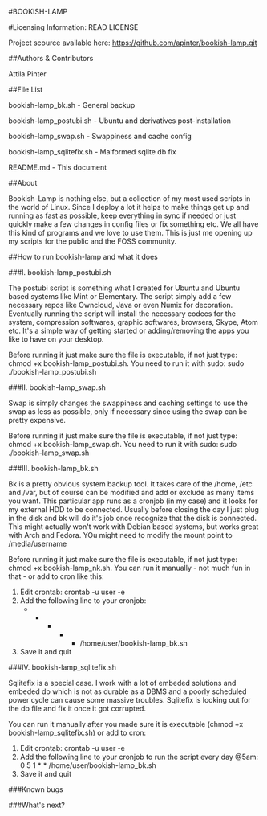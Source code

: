 #BOOKISH-LAMP

#Licensing Information: READ LICENSE

Project scource available here: https://github.com/apinter/bookish-lamp.git

##Authors & Contributors

Attila Pinter

##File List

bookish-lamp_bk.sh - General backup 

bookish-lamp_postubi.sh - Ubuntu and derivatives post-installation

bookish-lamp_swap.sh - Swappiness and cache config

bookish-lamp_sqlitefix.sh - Malformed sqlite db fix

README.md - This document


##About

Bookish-Lamp is nothing else, but a collection of my most used scripts in the world of Linux. Since I 
deploy a lot it helps to make things get up and running as fast as possible, keep everything in sync if
needed or just quickly make a few changes in config files or fix something etc.
We all have this kind of programs and we love to use them. This is just me opening up my scripts 
for the public and the FOSS community.


##How to run bookish-lamp and what it does

###I. bookish-lamp_postubi.sh

The postubi script is something what I created for Ubuntu and Ubuntu based systems like Mint or 
Elementary. 
The script simply add a few necessary repos like Owncloud, Java or even Numix for decoration.
Eventually running the script will install the necessary codecs for the system, compression softwares,
graphic softwares, browsers, Skype, Atom etc.
It's a simple way of getting started or adding/removing the apps you like to have on your desktop.

Before running it just make sure the file is executable, if not just type: chmod +x bookish-lamp_postubi.sh.
You need to run it with sudo: sudo ./bookish-lamp_postubi.sh


###II. bookish-lamp_swap.sh

Swap is simply changes the swappiness and caching settings to use the swap as less as possible, only if necessary 
since using the swap can be pretty expensive.

Before running it just make sure the file is executable, if not just type: chmod +x bookish-lamp_swap.sh.
You need to run it with sudo: sudo ./bookish-lamp_swap.sh


###III. bookish-lamp_bk.sh

Bk is a pretty obvious system backup tool. It takes care of the /home, /etc and /var, but of course 
can be modified and add or exclude as many items you want. This particular app runs as a cronjob 
(in my case) and it looks for my external HDD to be connected. Usually before closing the day I just
plug in the disk and bk will do it's job once recognize that the disk is connected.
This might actually won't work with Debian based systems, but works great with Arch and Fedora.
YOu might need to modify the mount point to /media/username

Before running it just make sure the file is executable, if not just type: chmod +x bookish-lamp_nk.sh.
You can run it manually - not much fun in that - or add to cron like this:
1. Edit crontab: crontab -u user -e
2. Add the following line to your cronjob:
	* * * * * /home/user/bookish-lamp_bk.sh
3. Save it and quit


###IV. bookish-lamp_sqlitefix.sh

Sqlitefix is a special case. I work with a lot of embeded solutions and embeded db which is not as durable
as a DBMS and a poorly scheduled power cycle can cause some massive troubles. Sqlitefix is looking out
for the db file and fix it once it got corrupted.

You can run it manually after you made sure it is executable (chmod +x bookish-lamp_sqlitefix.sh) or add
to cron:
1. Edit crontab: crontab -u user -e
2. Add the following line to your cronjob to run the script every day @5am:
        0 5 1 * * /home/user/bookish-lamp_bk.sh
3. Save it and quit

###Known bugs

###What's next?
